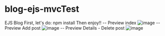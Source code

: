 # blog-ejs-mvcTest
EJS Blog 
First, let's do: npm install
Then enjoy!!
-- Preview index
![image](https://github.com/hoangminhzzz/blog-ejs-mvcTest/assets/53364575/f1d2fa2c-ca3c-47db-add8-2f72d4bf4421)
-- Preview Add post
![image](https://github.com/hoangminhzzz/blog-ejs-mvcTest/assets/53364575/bb895284-4518-41e9-b549-242433b3c714)
-- Preview Details - Delete post
![image](https://github.com/hoangminhzzz/blog-ejs-mvcTest/assets/53364575/9fe2946a-9421-4e4a-85e6-80cd64079987)
